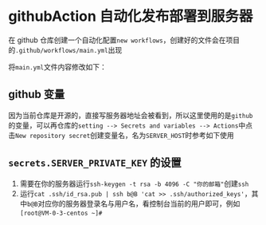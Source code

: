 # githubAction 自动化发布部署到服务器

在 github 仓库创建一个自动化配置`new workflows`，创建好的文件会在项目的`.github/workflows/main.yml`出现

将`main.yml`文件内容修改如下：

<!-- <<< @/../.github/workflows/main.yml -->

## github 变量

因为当前仓库是开源的，直接写服务器地址会被看到，所以这里使用的是`github`的变量，可以再仓库的`setting --> Secrets and variables --> Actions`中点击`New repository secret`创建变量名，名为`SERVER_HOST`时参考如下使用

## `secrets.SERVER_PRIVATE_KEY` 的设置

1. 需要在你的服务器运行`ssh-keygen -t rsa -b 4096 -C "你的邮箱"`创建`ssh`
2. 运行`cat .ssh/id_rsa.pub | ssh b@B 'cat >> .ssh/authorized_keys'`，其中`b@B`对应你的服务器登录名与用户名，看控制台当前的用户即可，例如`[root@VM-0-3-centos ~]# `
